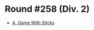 # Round #258 (Div. 2)

* [A. Game With Sticks][]

[A. Game With Sticks]: http://codeforces.com/contest/451/problem/A
